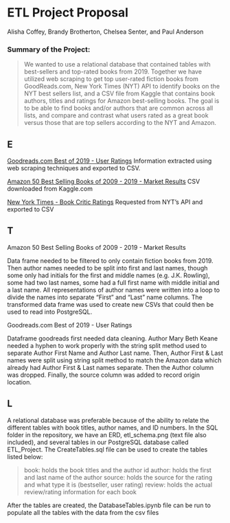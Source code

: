 # ETL Project Proposal
Alisha Coffey, Brandy Brotherton, Chelsea Senter, and Paul Anderson <p><p>

### Summary of the Project:
> We wanted to use a relational database that contained tables with best-sellers and top-rated books from 2019. Together we have utilized web scraping to get top user-rated fiction books from GoodReads.com, New York Times (NYT) API to identify books on the NYT best sellers list, and a CSV file from Kaggle that contains book authors, titles and ratings for Amazon best-selling books. The goal is to be able to find books and/or authors that are common across all lists, and compare and contrast what users rated as a great book versus those that are top sellers according to the NYT and Amazon. 


## E
[Goodreads.com Best of 2019 - User Ratings](https://www.goodreads.com/choiceawards/best-fiction-books-2019)
Information extracted using web scraping techniques and exported to CSV. <p>
[Amazon 50 Best Selling Books of 2009 - 2019 - Market Results](https://www.kaggle.com/sootersaalu/amazon-top-50-bestselling-books-2009-2019)
CSV downloaded from Kaggle.com  <p>
[New York Times - Book Critic Ratings](https://developer.nytimes.com/docs/books-product/1/routes/reviews.json/get)
Requested from NYT’s API and exported to CSV <p>


## T
Amazon 50 Best Selling Books of 2009 - 2019 - Market Results <p>
Data frame needed to be filtered to only contain fiction books from 2019. Then author names needed to be split into first and last names, though some only had initials for the first and middle names (e.g. J.K. Rowling), some had two last names, some had a full first name with middle initial and a last name. All representations of author names were written into a loop to divide the names into separate “First” and “Last” name columns. The transformed data frame was used to create new CSVs that could then be used to read into PostgreSQL.

Goodreads.com Best of 2019 - User Ratings <p>
Dataframe goodreads first needed data cleaning. Author Mary Beth Keane needed a hyphen to work properly with the string split method used to separate Author First Name and Author Last name. Then, Author First & Last names were split using string split method to match the Amazon data which already had Author First & Last names separate. Then the Author column was dropped. Finally, the source column was added to record origin location.


## L

A relational database was preferable because of the ability to relate the different tables with book titles, author names, and ID numbers. In the SQL folder in the repository, we have an ERD, etl_schema.png (text file also included), and several tables in our PostgreSQL database called ETL_Project.  The CreateTables.sql file can be used to create the tables listed below: <p> <p>

> book: holds the book titles and the author id
> author: holds the first and last name of the author
> source: holds the source for the rating and what type it is (bestseller, user rating)
> review: holds the actual review/rating information for each book <p>

After the tables are created, the DatabaseTables.ipynb file can be run to populate all the tables with the data from the csv files <p>

